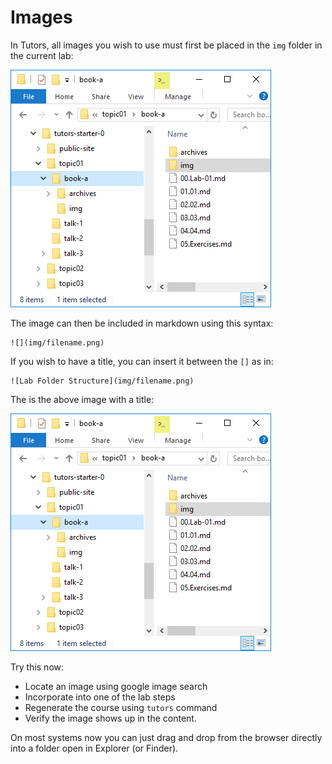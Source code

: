 # Images

In Tutors, all images you wish to use must first be placed in the `img` folder in the current lab:

![](img/06.png)

The image can then be included in markdown using this syntax:

~~~
![](img/filename.png)
~~~

If you wish to have a title, you can insert it between the `[]` as in:

~~~
![Lab Folder Structure](img/filename.png)
~~~

The is the above image with a title:

![Lab Folder Structure](img/06.png)

Try this now:

- Locate an image using google image search 
- Incorporate into one of the lab steps
- Regenerate the course using `tutors` command
- Verify the image shows up in the content.

On most systems now you can just drag and drop from the browser directly into a folder open in Explorer (or Finder).